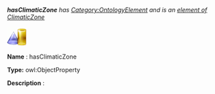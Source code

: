 ___hasClimaticZone__ 
 has
 [Category:OntologyElement](../../Category/OntologyElement "Category:OntologyElement") 
 and is an
 [element of](../../Property/ElementOf "Property:ElementOf") 
[ClimaticZone](../../Submissions/ClimaticZone "Submissions:ClimaticZone")_




  





[![ObjectProperty](../images/thumb/c/c3/ObjectProperty.gif/45px-ObjectProperty.gif)](../../Image/ObjectProperty.gif "ObjectProperty")


__Name__ 
 : hasClimaticZone
 



__Type:__ 
 owl:ObjectProperty
 



__Description__ 
 :